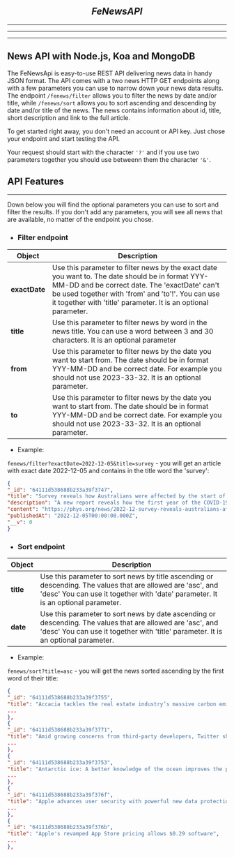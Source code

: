 
***<h2 style="text-align: center;">FeNewsAPI</h2>***

***
***
***

## News API with Node.js, Koa and MongoDB


The FeNewsApi is easy-to-use REST API delivering news data in handy JSON format. The API comes with a two news HTTP GET endpoints along with a few parameters you can use to narrow down your news data results. The endpoint `/fenews/filter` allows you to filter the news by date and/or title, while `/fenews/sort` allows you to sort ascending and descending by date and/or title of the news. The news contains information about id, title, short description and link to the full article.  

To get started right away, you don't need an account or API key. Just chose your endpoint and start testing the API.

Your request should start with the character `'?'` and if you use two parameters together you should use betweenn them the character `'&'`.


## API Features

___

Down below you will find the optional parameters you can use to sort and filter the results. If you don't add any parameters, you will see all news that are available, no matter of the endpoint you chose.

+ ### Filter endpoint


| Object | Description |
| ------ | ----------- |
| **exactDate**    | Use this parameter to filter news by the exact date you want to. The date should be in format YYY-MM-DD and be correct date. The 'exactDate' can't be used together with 'from' and 'to'!'. You can use it together with 'title' parameter. It is an optional parameter. |
| **title**   | Use this parameter to filter news by word in the news title. You can use a word between 3 and 30 characters. It is an optional parameter |
| **from** | Use this parameter to filter news by the date you want to start from. The date should be in format YYY-MM-DD and be correct date. For example you should not use 2023-33-32. It is an optional parameter. |
| **to**    | Use this parameter to filter news by the date you want to start from. The date should be in format YYY-MM-DD and be correct date. For example you should not use 2023-33-32. It is an optional parameter. |


+ Example:
   
`fenews/filter?exactDate=2022-12-05&title=survey` - you will get an article with exact date 2022-12-05 and contains in the title word the 'survey':

```json
{
"_id": "64111d538688b233a39f3747",
"title": "Survey reveals how Australians were affected by the start of COVID-19",
"description": "A new report reveals how the first year of the COVID-19 pandemic impacted Australians, as many of us received government income support, worked from home under lockdown, watched more TV and worried over an uncertain future.",
"content": "https://phys.org/news/2022-12-survey-reveals-australians-affected-covid-.html",
"publishedAt": "2022-12-05T00:00:00.000Z",
"__v": 0
}
```

+ ### Sort endpoint


| Object | Description |
| ------ | ----------- |
|**title**    | Use this parameter to sort news by title ascending or descending. The values that are allowed are 'asc', and 'desc'  You can use it together with 'date' parameter. It is an optional parameter. |
| **date**    | Use this parameter to sort news by date ascending or descending. The values that are allowed are 'asc', and 'desc'  You can use it together with 'title' parameter. It is an optional parameter. |

+ Example:
   
`fenews/sort?title=asc` - you will get the news sorted ascending by the first word of their title:

```json
{
"_id": "64111d538688b233a39f3755",
"title": "Accacia tackles the real estate industry’s massive carbon emissions problem",
...
},
{
"_id": "64111d538688b233a39f3771",
"title": "Amid growing concerns from third-party developers, Twitter shuts down Toolbox and other projects",
...
},
{
"_id": "64111d538688b233a39f3753",
"title": "Antarctic ice: A better knowledge of the ocean improves the predictability of sea ice variability",
...
},
{
"_id": "64111d538688b233a39f376f",
"title": "Apple advances user security with powerful new data protections",
...
},
{
"_id": "64111d538688b233a39f376b",
"title": "Apple's revamped App Store pricing allows $0.29 software",
...
},
```
